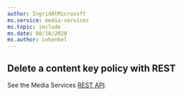 ```yaml
---
author: IngridAtMicrosoft
ms.service: media-services 
ms.topic: include
ms.date: 08/18/2020
ms.author: inhenkel
---
```


## Delete a content key policy with REST

See the Media Services [REST API](/rest/api/media/content-key-policies/delete).
